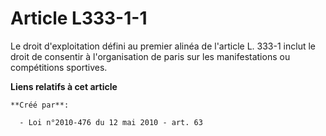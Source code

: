 # Article L333-1-1

Le droit d'exploitation défini au premier alinéa de l'article L. 333-1 inclut le droit de consentir à l'organisation de paris
sur les manifestations ou compétitions sportives.

**Liens relatifs à cet article**

	**Créé par**:

	  - Loi n°2010-476 du 12 mai 2010 - art. 63
